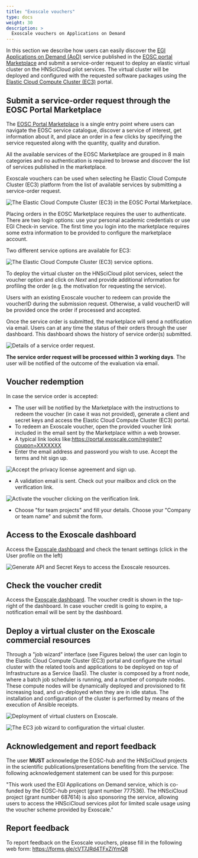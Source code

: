 ```yaml
---
title: "Exoscale vouchers"
type: docs
weight: 30
description: >
  Exoscale vouchers on Applications on Demand
---
```


In this section we describe how users can easily discover the [EGI
Applications on Demand
(AoD)](https://www.egi.eu/services/applications-on-demand/) service
published in the [EOSC portal
Marketplace](https://marketplace.eosc-portal.eu/) and submit a
service-order request to deploy an elastic virtual cluster on the
HNSciCloud pilot services. The virtual cluster will be deployed and
configured with the requested software packages using the [Elastic Cloud
Compute Cluster (EC3)](https://servproject.i3m.upv.es/ec3-ltos/) portal.

## Submit a service-order request through the EOSC Portal Marketplace

The [EOSC Portal Marketplace](https://marketplace.eosc-portal.eu/) is a
single entry point where users can navigate the EOSC service catalogue,
discover a service of interest, get information about it, and place an
order in a few clicks by specifying the service requested along with the
quantity, quality and duration.

All the available services of the EOSC Marketplace are grouped in 8 main
categories and no authentication is required to browse and discover the
list of services published in the marketplace.

Exoscale vouchers can be used when selecting he Elastic Cloud Compute
Cluster (EC3) platform from the list of available services by submitting
a service-order request.

![The Elastic Cloud Compute Cluster (EC3) in the EOSC Portal Marketplace.](../ec3-eosc-marketplace.png)

Placing orders in the EOSC Marketplace requires the user to
authenticate. There are two login options: use your personal academic
credentials or use EGI Check-in service. The first time you login into
the marketplace requires some extra information to be provided to
configure the marketplace account.

Two different service options are available for EC3:

![The Elastic Cloud Compute Cluster (EC3) service options.](../ec3-service-options.png)

To deploy the virtual cluster on the HNSciCloud pilot services, select
the voucher option and click on *Next* and provide additional
information for profiling the order (e.g. the motivation for requesting
the service).

Users with an existing Exoscale voucher to redeem can provide the
voucherID during the submission request. Otherwise, a valid voucherID
will be provided once the order if processed and accepted.

Once the service order is submitted, the marketplace will send a
notification via email. Users can at any time the status of their orders
through the user dashboard. This dashboard shows the history of service
order(s) submitted.

![Details of a service order request.](../ec3-order-request.png)

**The service order request will be processed within 3 working days**.
The user will be notified of the outcome of the evaluation via email.

## Voucher redemption

In case the service order is accepted:

-   The user will be notified by the Marketplace with the instructions
    to redeem the voucher (in case it was not provided), generate a
    client and secret keys and access the Elastic Cloud Compute Cluster
    (EC3) portal.
-   To redeem an Exoscale voucher, open the provided voucher link
    included in the email sent by the Marketplace within a web browser.
-   A typical link looks
    like:<https://portal.exoscale.com/register?coupon=XXXXXXX>
-   Enter the email address and password you wish to use. Accept the
    terms and hit sign up.

![Accept the privacy license agreement and sign up.](../exoscale-account-setup.png)

-   A validation email is sent. Check out your mailbox and click on the
    verification link.

![Activate the voucher clicking on the verification link.](../exoscale-activation.png)

-   Choose "for team projects" and fill your details. Choose your
    "Company or team name" and submit the form.

## Access to the Exoscale dashboard

Access the [Exoscale dashboard](https://portal.exoscale.com/) and check
the tenant settings (click in the User profile on the left)

![Generate API and Secret Keys to access the Exoscale resources.](../exoscale-credentials.png)

## Check the voucher credit

Access the [Exoscale dashboard](https://portal.exoscale.com/). The
voucher credit is shown in the top-right of the dashboard. In case
voucher credit is going to expire, a notification email will be sent by
the dashboard.

## Deploy a virtual cluster on the Exoscale commercial resources

Through a "job wizard" interface (see Figures below) the user can login
to the Elastic Cloud Compute Cluster (EC3) portal and configure the
virtual cluster with the related tools and applications to be deployed
on top of Infrastructure as a Service (IaaS). The cluster is composed by
a front node, where a batch job scheduler is running, and a number of
compute nodes. These compute nodes will be dynamically deployed and
provisioned to fit increasing load, and un-deployed when they are in
idle status. The installation and configuration of the cluster is
performed by means of the execution of Ansible receipts.

![Deployment of virtual clusters on Exoscale.](../ec3-deployment.png)

![The EC3 job wizard to configuration the virtual cluster.](../ec3-wizard.png)

## Acknowledgement and report feedback

The user **MUST** acknowledge the EOSC-hub and the HNSciCloud projects
in the scientific publications/presentations benefiting from the
service. The following acknowledgement statement can be used for this
purpose:

\"This work used the EGI Applications on Demand service, which is
co-funded by the EOSC-hub project (grant number 777536). The HNSciCloud
project (grant number 687614) is also sponsoring the service, allowing
users to access the HNSciCloud services pilot for limited scale usage
using the voucher scheme provided by Exoscale.\"

## Report feedback

To report feedback on the Exoscale vouchers, please fill in the
following web form: <https://forms.gle/cVT7JRd4TFxZiYmQ8>
